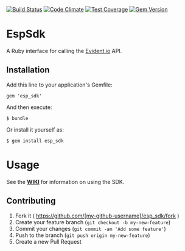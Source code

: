 [![Build Status](https://travis-ci.org/EvidentSecurity/esp_sdk.svg?branch=master)](https://travis-ci.org/EvidentSecurity/esp_sdk)
[![Code Climate](https://codeclimate.com/repos/546a526f6956800d2900e3fb/badges/841000b5295e533401c3/gpa.svg)](https://codeclimate.com/repos/546a526f6956800d2900e3fb/feed)
[![Test Coverage](https://codeclimate.com/repos/546a526f6956800d2900e3fb/badges/841000b5295e533401c3/coverage.svg)](https://codeclimate.com/repos/546a526f6956800d2900e3fb/feed)
[![Gem Version](https://badge.fury.io/rb/esp_sdk.svg)](http://badge.fury.io/rb/esp_sdk)

# EspSdk

A Ruby interface for calling the [Evident.io](https://www.evident.io) API.

## Installation

Add this line to your application's Gemfile:

    gem 'esp_sdk'

And then execute:

    $ bundle

Or install it yourself as:

    $ gem install esp_sdk

# Usage

See the [**WIKI**](https://github.com/EvidentSecurity/esp_sdk/wiki) for information on using the SDK.

## Contributing

1. Fork it ( https://github.com/[my-github-username]/esp_sdk/fork )
2. Create your feature branch (`git checkout -b my-new-feature`)
3. Commit your changes (`git commit -am 'Add some feature'`)
4. Push to the branch (`git push origin my-new-feature`)
5. Create a new Pull Request
